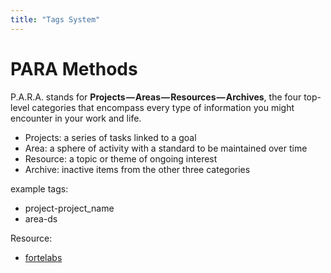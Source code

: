 ```yaml
---
title: "Tags System"
---
```


# PARA Methods

P.A.R.A. stands for **Projects — Areas — Resources — Archives**, the four top-level categories that encompass every type of information you might encounter in your work and life.

- Projects: a series of tasks linked to a goal
- Area: a sphere of activity with a standard to be maintained over time
- Resource: a topic or theme of ongoing interest
- Archive: inactive items from the other three categories

example tags:
- project-project_name
- area-ds

Resource:
- [fortelabs](https://fortelabs.com/blog/para/)